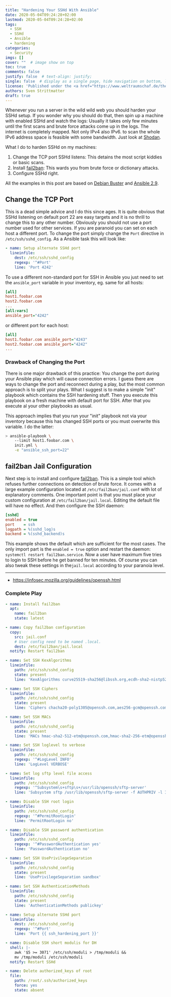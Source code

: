 ```yaml
---
title: "Hardening Your SSHd With Ansible"
date: 2020-05-04T09:24:28+02:00
lastmod: 2020-05-04T09:24:28+02:00
tags:
  - SSH
  - SSHd
  - Ansible
  - hardening
categories:
  - Security
imgs: []
cover: ""  # image show on top
toc: true
comments: false
justify: false  # text-align: justify;
single: false  # display as a single page, hide navigation on bottom, like as about page.
license: 'Published under the <a href="https://www.weltraumschaf.de/the-beer-ware-license.txt">THE BEER-WARE LICENSE</a>.'
authors: Sven Strittmatter
draft: true
---
```


Whenever you run a server in the wild wild web you should harden your SSHd setup. If you wonder why you should do that, then spin up a machine with enabled SSHd and watch the logs: Usually it takes only few minutes until the first scans and brute force attacks come up in the logs. The internet is completely mapped. Not only IPv4 also IPv6. to scan the whole IPv6 address space is feasible with some bandwidth. Just look at [Shodan](https://www.shodan.io/).

What I do to harden SSHd on my machines:

1. Change the TCP port SSHd listens: This detains the most script kiddies or basic scans.
2. Install [fail2ban][fail2ban]: This wards you from brute force or dictionary attacks.
3. Configure SSHd right.

All the examples in this post are based on [Debian Buster](https://www.debian.org/releases/stable/index.de.html) and [Ansible 2.9](https://www.ansible.com/).

## Change the TCP Port

This is a dead simple advice and I do this since ages. It is quite obvious that SSHd listening on default port 22 are easy targets and it is no thrill to change this to any other number. Obviously you should not use a port number used for other services. If you are paranoid you can set on each host a different port. To change the port simply change the `Port` directive in `/etc/ssh/sshd_config`. As a Ansible task this will look like:

```yaml
- name: Setup alternate SSHd port
  lineinfile:
    dest: /etc/ssh/sshd_config
    regexp: '^#Port'
    line: 'Port 4242'
```

To use a different non-standard port for SSH in Ansible you just need to set the `ansible_port` variable in your inventory, eg. same for all hosts:

```ini
[all]
host1.foobar.com
host2.foobar.com
...
[all:vars]
ansible_port="4242"
```

or different port for each host:

```ini
[all]
host1.foobar.com ansible_port="4243"
host2.foobar.com ansible_port="4242"
...
```

### Drawback of Changing the Port

There is one major drawback of this practice: You change the port during your Ansible play which will cause connection errors. I guess there are ways to change the port and reconnect during a play, but the most common approach is to split your plays. What I suggest is to make a simple "init" playbook which contains the SSH hardening stuff. Then you execute this playbook on a fresh machine with default port for SSH. After that you execute al your other playbooks as usual.

This approach implies that you run your "init" playbook not via your inventory because this has changed SSH ports or you must overwrite this variable. I do the latter:

```bash
> ansible-playbook \
    --limit host1.foobar.com \
    init.yml \
    -e "ansible_ssh_port=22"
```

## fail2ban Jail Configuration

Next step is to install and configure [fail2ban][fail2ban]. This is a simple tool which refuses further connections on detection of brute force. It comes with a large example configuration located at `/etc/fail2ban/jail.conf` with lot of explanatory comments. One important point is that you must place your custom configuration at `/etc/fail2ban/jail.local`. Editing the default file will have no effect. And then configure the SSH daemon:

```ini
[sshd]
enabled = true
port    = ssh
logpath = %(sshd_log)s
backend = %(sshd_backend)s
```

This example shows the default which are sufficient for the most cases. The only import part is the `enabled = true` option and restart the daemon: `systemctl restart fail2ban.service`. Now a user have maximum five tries to login to SSH before he get banned for ten minutes. Of course you can also tweak these settings in the`jail.local` according to your paranoia level.


---

- <https://infosec.mozilla.org/guidelines/openssh.html>




### Complete Play

```yaml
- name: Install fail2ban
  apt:
    name: fail2ban
    state: latest

- name: Copy fail2ban configuration
  copy:
    src: jail.conf
    # User config need to be named .local.
    dest: /etc/fail2ban/jail.local
  notify: Restart fail2ban

- name: Set SSH KexAlgorithms
  lineinfile:
    path: /etc/ssh/sshd_config
    state: present
    line: 'KexAlgorithms curve25519-sha256@libssh.org,ecdh-sha2-nistp521,ecdh-sha2-nistp384,ecdh-sha2-nistp256,diffie-hellman-group-exchange-sha256'

- name: Set SSH Ciphers
  lineinfile:
    path: /etc/ssh/sshd_config
    state: present
    line: 'Ciphers chacha20-poly1305@openssh.com,aes256-gcm@openssh.com,aes128-gcm@openssh.com,aes256-ctr,aes192-ctr,aes128-ctr'

- name: Set SSH MACs
  lineinfile:
    path: /etc/ssh/sshd_config
    state: present
    line: 'MACs hmac-sha2-512-etm@openssh.com,hmac-sha2-256-etm@openssh.com,umac-128-etm@openssh.com,hmac-sha2-512,hmac-sha2-256,umac-128@openssh.com'

- name: Set SSH loglevel to verbose
  lineinfile:
    path: /etc/ssh/sshd_config
    regexp: '^#LogLevel INFO'
    line: 'LogLevel VERBOSE'

- name: Set log sftp level file access
  lineinfile:
    path: /etc/ssh/sshd_config
    regexp: '^Subsystem\s+sftp\s+/usr/lib/openssh/sftp-server'
    line: 'Subsystem sftp /usr/lib/openssh/sftp-server -f AUTHPRIV -l INFO'

- name: Disable SSH root login
  lineinfile:
    path: /etc/ssh/sshd_config
    regexp: '^#PermitRootLogin'
    line: 'PermitRootLogin no'

- name: Disable SSH password authentication
  lineinfile:
    path: /etc/ssh/sshd_config
    regexp: '^#PasswordAuthentication yes'
    line: 'PasswordAuthentication no'

- name: Set SSH UsePrivilegeSeparation
  lineinfile:
    path: /etc/ssh/sshd_config
    state: present
    line: 'UsePrivilegeSeparation sandbox'

- name: Set SSH AuthenticationMethods
  lineinfile:
    path: /etc/ssh/sshd_config
    state: present
    line: 'AuthenticationMethods publickey'

- name: Setup alternate SSHd port
  lineinfile:
    dest: /etc/ssh/sshd_config
    regexp: '^#Port'
    line: 'Port {{ ssh_hardening_port }}'

- name: Disable SSH short modulis for DH
  shell: |-
    awk '$5 >= 3071' /etc/ssh/moduli > /tmp/moduli &&
    mv /tmp/moduli /etc/ssh/moduli
  notify: Restart SSHd

- name: Delete authorized_keys of root
  file:
    path: /root/.ssh/authorized_keys
    force: yes
    state: absent
```

[fail2ban]: https://www.fail2ban.org/
